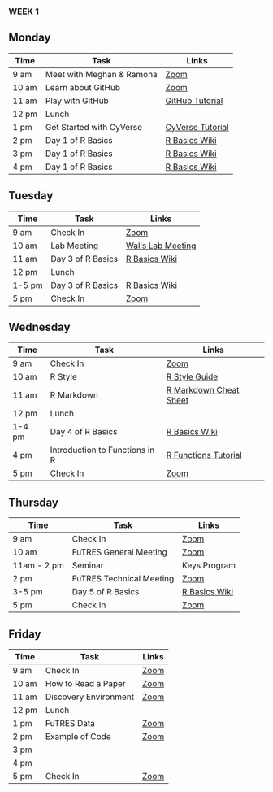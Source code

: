 ### WEEK 1

## Monday
| Time | Task | Links |
|--|--|--|
| 9 am | Meet with Meghan & Ramona | <a href="https://arizona.zoom.us/j/97026119349">Zoom</a> |
| 10 am | Learn about GitHub | <a href="https://arizona.zoom.us/j/868148380">Zoom</a> |
| 11 am | Play with GitHub | <a href="https://www.youtube.com/watch?v=un0KpSDHvp0">GitHub Tutorial</a> |
| 12 pm | Lunch |  |
| 1 pm | Get Started with CyVerse | <a href="https://www.youtube.com/watch?v=-1lQuIMLXvs">CyVerse Tutorial</a> |
| 2 pm | Day 1 of R Basics | <a href="https://github.com/nmnh-r-users/R-Basics">R Basics Wiki</a> |
| 3 pm | Day 1 of R Basics | <a href="https://github.com/nmnh-r-users/R-Basics">R Basics Wiki</a> |
| 4 pm | Day 1 of R Basics | <a href="https://github.com/nmnh-r-users/R-Basics">R Basics Wiki</a> |

## Tuesday
| Time | Task | Links |
|--|--|--|
| 9 am | Check In | <a href="https://arizona.zoom.us/j/97026119349">Zoom</a> |
| 10 am | Lab Meeting | <a href="https://arizona.zoom.us/j/92506497983">Walls Lab Meeting</a> |
| 11 am | Day 3 of R Basics | <a href="https://github.com/nmnh-r-users/R-Basics">R Basics Wiki</a> |
| 12 pm | Lunch |  |
| 1-5 pm | Day 3 of R Basics | <a href="https://github.com/nmnh-r-users/R-Basics">R Basics Wiki</a> |
| 5 pm | Check In |  <a href="https://arizona.zoom.us/j/97026119349">Zoom</a> |

## Wednesday
| Time | Task | Links |
|--|--|--|
| 9 am | Check In | <a href="https://arizona.zoom.us/j/97026119349">Zoom</a> |
| 10 am | R Style | <a href="https://style.tidyverse.org/index.html">R Style Guide</a> |
| 11 am | R Markdown | <a href="https://rstudio.com/wp-content/uploads/2016/03/rmarkdown-cheatsheet-2.0.pdf">R Markdown Cheat Sheet</a> |
| 12 pm | Lunch |  |
| 1-4 pm | Day 4 of R Basics | <a href="https://github.com/nmnh-r-users/R-Basics">R Basics Wiki</a> |
| 4 pm | Introduction to Functions in R | <a href="https://jcoliver.github.io/learn-r/007-intro-functional-programming.html">R Functions Tutorial</a> |
| 5 pm | Check In |  <a href="https://arizona.zoom.us/j/97026119349">Zoom</a> |

## Thursday
| Time | Task | Links |
|--|--|--|
| 9 am | Check In | <a href="https://arizona.zoom.us/j/97026119349">Zoom</a> |
| 10 am | FuTRES General Meeting | <a href="https://arizona.zoom.us/j/868148380">Zoom</a> |
| 11am - 2 pm | Seminar | Keys Program |
| 2 pm | FuTRES Technical Meeting | <a href="https://arizona.zoom.us/j/868148380">Zoom</a> |
| 3-5 pm | Day 5 of R Basics | <a href="https://github.com/nmnh-r-users/R-Basics">R Basics Wiki</a> |
| 5 pm | Check In |  <a href="https://arizona.zoom.us/j/97026119349">Zoom</a> |

## Friday
| Time | Task | Links |
|--|--|--|
| 9 am | Check In | <a href="https://arizona.zoom.us/j/97026119349">Zoom</a> |
| 10 am | How to Read a Paper | <a href="https://arizona.zoom.us/j/97026119349">Zoom</a> |
| 11 am | Discovery Environment | <a href="https://arizona.zoom.us/j/97026119349">Zoom</a> |
| 12 pm | Lunch |  |
| 1 pm | FuTRES Data | <a href="https://arizona.zoom.us/j/97026119349">Zoom</a> |
| 2 pm | Example of Code | <a href="https://arizona.zoom.us/j/97026119349">Zoom</a> |
| 3 pm |  |  |
| 4 pm |  |  |
| 5 pm | Check In |  <a href="https://arizona.zoom.us/j/97026119349">Zoom</a> |

